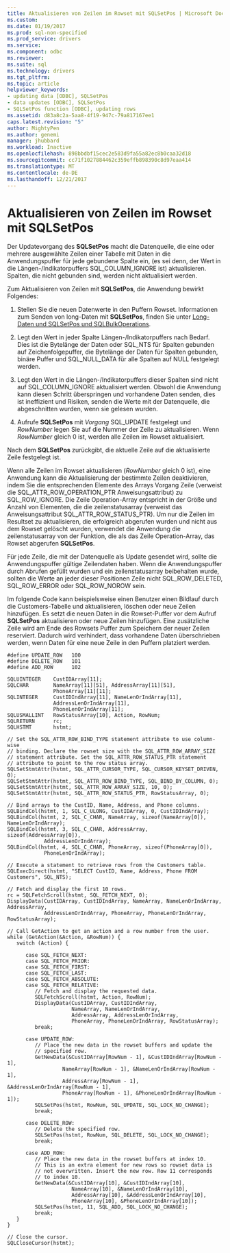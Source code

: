 ```yaml
---
title: Aktualisieren von Zeilen im Rowset mit SQLSetPos | Microsoft Docs
ms.custom: 
ms.date: 01/19/2017
ms.prod: sql-non-specified
ms.prod_service: drivers
ms.service: 
ms.component: odbc
ms.reviewer: 
ms.suite: sql
ms.technology: drivers
ms.tgt_pltfrm: 
ms.topic: article
helpviewer_keywords:
- updating data [ODBC], SQLSetPos
- data updates [ODBC], SQLSetPos
- SQLSetPos function [ODBC], updating rows
ms.assetid: d83a8c2a-5aa8-4f19-947c-79a817167ee1
caps.latest.revision: "5"
author: MightyPen
ms.author: genemi
manager: jhubbard
ms.workload: Inactive
ms.openlocfilehash: 898bbdbf15cec2e583d9fa55a82ec8b0caa32d18
ms.sourcegitcommit: cc71f1027884462c359effb898390c8d97eaa414
ms.translationtype: MT
ms.contentlocale: de-DE
ms.lasthandoff: 12/21/2017
---
```

# <a name="updating-rows-in-the-rowset-with-sqlsetpos"></a>Aktualisieren von Zeilen im Rowset mit SQLSetPos
Der Updatevorgang des **SQLSetPos** macht die Datenquelle, die eine oder mehrere ausgewählte Zeilen einer Tabelle mit Daten in die Anwendungspuffer für jede gebundene Spalte ein, (es sei denn, der Wert in die Längen-/Indikatorpuffers SQL_COLUMN_IGNORE ist) aktualisieren. Spalten, die nicht gebunden sind, werden nicht aktualisiert werden.  
  
 Zum Aktualisieren von Zeilen mit **SQLSetPos**, die Anwendung bewirkt Folgendes:  
  
1.  Stellen Sie die neuen Datenwerte in den Puffern Rowset. Informationen zum Senden von long-Daten mit **SQLSetPos**, finden Sie unter [Long-Daten und SQLSetPos und SQLBulkOperations](../../../odbc/reference/develop-app/long-data-and-sqlsetpos-and-sqlbulkoperations.md).  
  
2.  Legt den Wert in jeder Spalte Längen-/Indikatorpuffers nach Bedarf. Dies ist die Bytelänge der Daten oder SQL_NTS für Spalten gebunden auf Zeichenfolgepuffer, die Bytelänge der Daten für Spalten gebunden, binäre Puffer und SQL_NULL_DATA für alle Spalten auf NULL festgelegt werden.  
  
3.  Legt den Wert in die Längen-/Indikatorpuffers dieser Spalten sind nicht auf SQL_COLUMN_IGNORE aktualisiert werden. Obwohl die Anwendung kann diesen Schritt überspringen und vorhandene Daten senden, dies ist ineffizient und Risiken, senden die Werte mit der Datenquelle, die abgeschnitten wurden, wenn sie gelesen wurden.  
  
4.  Aufrufe **SQLSetPos** mit *Vorgang* SQL_UPDATE festgelegt und *RowNumber* legen Sie auf die Nummer der Zeile zu aktualisieren. Wenn *RowNumber* gleich 0 ist, werden alle Zeilen im Rowset aktualisiert.  
  
 Nach dem **SQLSetPos** zurückgibt, die aktuelle Zeile auf die aktualisierte Zeile festgelegt ist.  
  
 Wenn alle Zeilen im Rowset aktualisieren (*RowNumber* gleich 0 ist), eine Anwendung kann die Aktualisierung der bestimmte Zeilen deaktivieren, indem Sie die entsprechenden Elemente des Arrays Vorgang Zeile (verweist die SQL_ATTR_ROW_OPERATION_PTR Anweisungsattribut) zu SQL_ROW_IGNORE. Die Zeile Operation-Array entspricht in der Größe und Anzahl von Elementen, die die zeilenstatusarray (verweist das Anweisungsattribut SQL_ATTR_ROW_STATUS_PTR). Um nur die Zeilen im Resultset zu aktualisieren, die erfolgreich abgerufen wurden und nicht aus dem Rowset gelöscht wurden, verwendet die Anwendung die zeilenstatusarray von der Funktion, die als das Zeile Operation-Array, das Rowset abgerufen **SQLSetPos**.  
  
 Für jede Zeile, die mit der Datenquelle als Update gesendet wird, sollte die Anwendungspuffer gültige Zeilendaten haben. Wenn die Anwendungspuffer durch Abrufen gefüllt wurden und ein zeilenstatusarray beibehalten wurde, sollten die Werte an jeder dieser Positionen Zeile nicht SQL_ROW_DELETED, SQL_ROW_ERROR oder SQL_ROW_NOROW sein.  
  
 Im folgende Code kann beispielsweise einen Benutzer einen Bildlauf durch die Customers-Tabelle und aktualisieren, löschen oder neue Zeilen hinzufügen. Es setzt die neuen Daten in die Rowset-Puffer vor dem Aufruf **SQLSetPos** aktualisieren oder neue Zeilen hinzufügen. Eine zusätzliche Zeile wird am Ende des Rowsets Puffer zum Speichern der neuer Zeilen reserviert. Dadurch wird verhindert, dass vorhandene Daten überschrieben werden, wenn Daten für eine neue Zeile in den Puffern platziert werden.  
  
```  
#define UPDATE_ROW   100  
#define DELETE_ROW   101  
#define ADD_ROW      102  
  
SQLUINTEGER    CustIDArray[11];  
SQLCHAR        NameArray[11][51], AddressArray[11][51],   
               PhoneArray[11][11];  
SQLINTEGER     CustIDIndArray[11], NameLenOrIndArray[11],   
               AddressLenOrIndArray[11],  
               PhoneLenOrIndArray[11];  
SQLUSMALLINT   RowStatusArray[10], Action, RowNum;  
SQLRETURN      rc;  
SQLHSTMT       hstmt;  
  
// Set the SQL_ATTR_ROW_BIND_TYPE statement attribute to use column-wise   
// binding. Declare the rowset size with the SQL_ATTR_ROW_ARRAY_SIZE   
// statement attribute. Set the SQL_ATTR_ROW_STATUS_PTR statement   
// attribute to point to the row status array.  
SQLSetStmtAttr(hstmt, SQL_ATTR_CURSOR_TYPE, SQL_CURSOR_KEYSET_DRIVEN, 0);  
SQLSetStmtAttr(hstmt, SQL_ATTR_ROW_BIND_TYPE, SQL_BIND_BY_COLUMN, 0);  
SQLSetStmtAttr(hstmt, SQL_ATTR_ROW_ARRAY_SIZE, 10, 0);  
SQLSetStmtAttr(hstmt, SQL_ATTR_ROW_STATUS_PTR, RowStatusArray, 0);  
  
// Bind arrays to the CustID, Name, Address, and Phone columns.  
SQLBindCol(hstmt, 1, SQL_C_ULONG, CustIDArray, 0, CustIDIndArray);  
SQLBindCol(hstmt, 2, SQL_C_CHAR, NameArray, sizeof(NameArray[0]), NameLenOrIndArray);  
SQLBindCol(hstmt, 3, SQL_C_CHAR, AddressArray, sizeof(AddressArray[0]),  
            AddressLenOrIndArray);  
SQLBindCol(hstmt, 4, SQL_C_CHAR, PhoneArray, sizeof(PhoneArray[0]),  
            PhoneLenOrIndArray);  
  
// Execute a statement to retrieve rows from the Customers table.  
SQLExecDirect(hstmt, "SELECT CustID, Name, Address, Phone FROM Customers", SQL_NTS);  
  
// Fetch and display the first 10 rows.  
rc = SQLFetchScroll(hstmt, SQL_FETCH_NEXT, 0);  
DisplayData(CustIDArray, CustIDIndArray, NameArray, NameLenOrIndArray, AddressArray,  
            AddressLenOrIndArray, PhoneArray, PhoneLenOrIndArray, RowStatusArray);  
  
// Call GetAction to get an action and a row number from the user.  
while (GetAction(&Action, &RowNum)) {  
   switch (Action) {  
  
      case SQL_FETCH_NEXT:  
      case SQL_FETCH_PRIOR:  
      case SQL_FETCH_FIRST:  
      case SQL_FETCH_LAST:  
      case SQL_FETCH_ABSOLUTE:  
      case SQL_FETCH_RELATIVE:  
         // Fetch and display the requested data.  
         SQLFetchScroll(hstmt, Action, RowNum);  
         DisplayData(CustIDArray, CustIDIndArray,  
                     NameArray, NameLenOrIndArray,  
                     AddressArray, AddressLenOrIndArray,  
                     PhoneArray, PhoneLenOrIndArray, RowStatusArray);  
         break;  
  
      case UPDATE_ROW:  
         // Place the new data in the rowset buffers and update the   
         // specified row.  
         GetNewData(&CustIDArray[RowNum - 1], &CustIDIndArray[RowNum - 1],  
                  NameArray[RowNum - 1], &NameLenOrIndArray[RowNum - 1],  
                  AddressArray[RowNum - 1], &AddressLenOrIndArray[RowNum - 1],  
                  PhoneArray[RowNum - 1], &PhoneLenOrIndArray[RowNum - 1]);  
         SQLSetPos(hstmt, RowNum, SQL_UPDATE, SQL_LOCK_NO_CHANGE);  
         break;  
  
      case DELETE_ROW:  
         // Delete the specified row.  
         SQLSetPos(hstmt, RowNum, SQL_DELETE, SQL_LOCK_NO_CHANGE);  
         break;  
  
      case ADD_ROW:  
         // Place the new data in the rowset buffers at index 10.   
         // This is an extra element for new rows so rowset data is   
         // not overwritten. Insert the new row. Row 11 corresponds   
         // to index 10.  
         GetNewData(&CustIDArray[10], &CustIDIndArray[10],  
                     NameArray[10], &NameLenOrIndArray[10],  
                     AddressArray[10], &AddressLenOrIndArray[10],  
                     PhoneArray[10], &PhoneLenOrIndArray[10]);  
         SQLSetPos(hstmt, 11, SQL_ADD, SQL_LOCK_NO_CHANGE);  
         break;  
   }  
}  
  
// Close the cursor.  
SQLCloseCursor(hstmt);  
```

